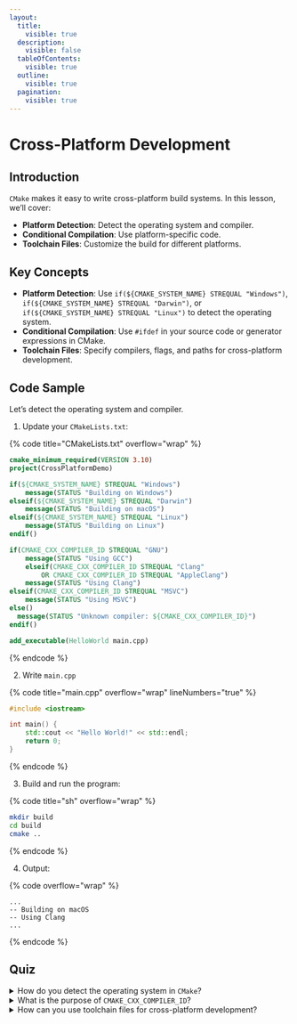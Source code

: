 ```yaml
---
layout:
  title:
    visible: true
  description:
    visible: false
  tableOfContents:
    visible: true
  outline:
    visible: true
  pagination:
    visible: true
---
```


# Cross-Platform Development

## Introduction

`CMake` makes it easy to write cross-platform build systems. In this lesson, we’ll cover:

* **Platform Detection**: Detect the operating system and compiler.
* **Conditional Compilation**: Use platform-specific code.
* **Toolchain Files**: Customize the build for different platforms.

## Key Concepts

* **Platform Detection**: Use `if(${CMAKE_SYSTEM_NAME} STREQUAL "Windows")`, `if(${CMAKE_SYSTEM_NAME} STREQUAL "Darwin")`, or `if(${CMAKE_SYSTEM_NAME} STREQUAL "Linux")` to detect the operating system.
* **Conditional Compilation**: Use `#ifdef` in your source code or generator expressions in CMake.
* **Toolchain Files**: Specify compilers, flags, and paths for cross-platform development.

## Code Sample

Let’s detect the operating system and compiler.

1. Update your `CMakeLists.txt`:

{% code title="CMakeLists.txt" overflow="wrap" %}
```cmake
cmake_minimum_required(VERSION 3.10)
project(CrossPlatformDemo)

if(${CMAKE_SYSTEM_NAME} STREQUAL "Windows")
    message(STATUS "Building on Windows")
elseif(${CMAKE_SYSTEM_NAME} STREQUAL "Darwin")
    message(STATUS "Building on macOS")
elseif(${CMAKE_SYSTEM_NAME} STREQUAL "Linux")
    message(STATUS "Building on Linux")
endif()

if(CMAKE_CXX_COMPILER_ID STREQUAL "GNU")
    message(STATUS "Using GCC")
    elseif(CMAKE_CXX_COMPILER_ID STREQUAL "Clang" 
        OR CMAKE_CXX_COMPILER_ID STREQUAL "AppleClang")
    message(STATUS "Using Clang")
elseif(CMAKE_CXX_COMPILER_ID STREQUAL "MSVC")
    message(STATUS "Using MSVC")
else()
  message(STATUS "Unknown compiler: ${CMAKE_CXX_COMPILER_ID}")
endif()

add_executable(HelloWorld main.cpp)
```
{% endcode %}

2. Write `main.cpp`

{% code title="main.cpp" overflow="wrap" lineNumbers="true" %}
```cpp
#include <iostream>

int main() {
    std::cout << "Hello World!" << std::endl;
    return 0;
}
```
{% endcode %}

3. Build and run the program:

{% code title="sh" overflow="wrap" %}
```bash
mkdir build
cd build
cmake ..
```
{% endcode %}

4. Output:

{% code overflow="wrap" %}
```
...
-- Building on macOS
-- Using Clang
...
```
{% endcode %}

## Quiz

<details>

<summary>How do you detect the operating system in <code>CMake</code>?</summary>

You detect the operating system using `if(${CMAKE_SYSTEM_NAME} STREQUAL "Windows")`, `if(${CMAKE_SYSTEM_NAME} STREQUAL "Darwin")`, or `if(${CMAKE_SYSTEM_NAME} STREQUAL "Linux")`.

</details>

<details>

<summary>What is the purpose of <code>CMAKE_CXX_COMPILER_ID</code>?</summary>

`CMAKE_CXX_COMPILER_ID` identifies the compiler being used (e.g., GCC, Clang, AppleClang, MSVC).

</details>

<details>

<summary>How can you use toolchain files for cross-platform development?</summary>

Toolchain files allow you to customize the build for different platforms by specifying compilers, flags, and paths.

</details>
